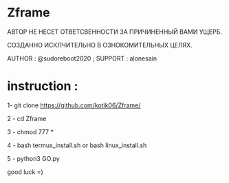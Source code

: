 # Zframe

АВТОР НЕ НЕСЕТ ОТВЕТСВЕННОСТИ ЗА ПРИЧИНЕННЫЙ ВАМИ УЩЕРБ.

СОЗДАННО ИСКЛЧИТЕЛЬНО В ОЗНОКОМИТЕЛЬНЫХ ЦЕЛЯХ.

AUTHOR :  @sudoreboot2020 ;
SUPPORT : alonesain

# instruction :
1- git clone 
https://github.com/kotik06/Zframe/

2 - cd Zframe

3 - chmod 777 *

4 - bash termux_install.sh or bash linux_install.sh

5 - python3 GO.py

good luck =)
